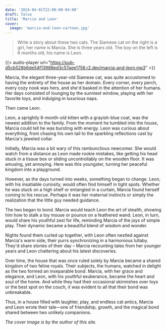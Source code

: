```yaml
---
date: '2024-04-01T22:00:00-04:00'
draft: false
title: 'Marcia and Leon'
cover:
  image: 'marcia-and-leon-cartoon.jpg'
---
```



> Write a story about these two cats. The Siamese cat on the right is a girl, her name is Marcia. She is three years old. The boy on the left is 6 months old, his name is Leon.

{{< audio-player url="https://pub-d5cb528b6de54f13988ed3c57aee1756.r2.dev/marcia-and-leon.mp3" >}}

Marcia, the elegant three-year-old Siamese cat, was quite accustomed to having the entirety of the house as her domain. Every corner, every perch, every cozy nook was hers, and she'd basked in the attention of her humans. Her days consisted of lounging by the sunniest window, playing with her favorite toys, and indulging in luxurious naps.

Then came Leon.

Leon, a sprightly 6-month-old kitten with a grayish-blue coat, was the newest addition to the family. From the moment he tumbled into the house, Marcia could tell he was bursting with energy. Leon was curious about everything, from chasing his own tail to the sparkling reflections cast by Marcia's jeweled collar.

Initially, Marcia was a bit wary of this rambunctious newcomer. She would watch from a distance as Leon made rookie mistakes, like getting his head stuck in a tissue box or sliding uncontrollably on the wooden floor. It was amusing, yet annoying. Here was this youngster, turning her peaceful kingdom into a playground.

However, as the days turned into weeks, something began to change. Leon, with his insatiable curiosity, would often find himself in tight spots. Whether he was stuck on a high shelf or entangled in a curtain, Marcia found herself coming to his rescue. Perhaps it was her maternal instincts or simply the realization that the little guy needed guidance.

The two began to bond. Marcia would teach Leon the art of stealth, showing him how to stalk a toy mouse or pounce on a feathered wand. Leon, in turn, would share his youthful zest for life, reminding Marcia of the joys of simple play. Their dynamic became a beautiful blend of wisdom and wonder.

Nights found them curled up together, with Leon often nestled against Marcia's warm side, their purrs synchronizing in a harmonious lullaby. They'd share stories of their day – Marcia recounting tales from her younger years and Leon chattering about his latest discoveries.

Over time, the house that was once ruled solely by Marcia became a shared kingdom of two feline royals. Their subjects, the humans, watched in delight as the two formed an inseparable bond. Marcia, with her grace and elegance, and Leon, with his youthful exuberance, became the heart and soul of the home. And while they had their occasional skirmishes over toys or the best spot on the couch, it was evident to all that their bond was unbreakable.

Thus, in a house filled with laughter, play, and endless cat antics, Marcia and Leon wrote their tale—one of friendship, growth, and the magical bond shared between two unlikely companions.

_The cover image is by the author of this site._
